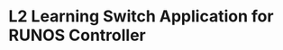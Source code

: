 L2 Learning Switch Application for RUNOS Controller
===================================================